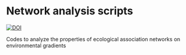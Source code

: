 # Network analysis scripts
[![DOI](https://zenodo.org/badge/388616155.svg)](https://zenodo.org/badge/latestdoi/388616155)


Codes to analyze the properties of ecological association networks on environmental gradients
